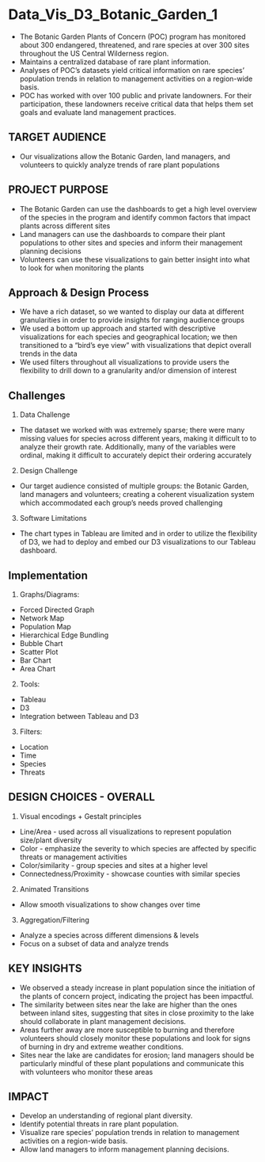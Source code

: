 # Data_Vis_D3_Botanic_Garden_1
* The Botanic Garden Plants of Concern (POC) program has monitored about 300 endangered, threatened, and rare species at over 300 sites throughout the US Central Wilderness region.
* Maintains a centralized database of rare plant information.
* Analyses of POC’s datasets yield critical information on rare species’ population trends in relation to management activities on a region-wide basis.
* POC has worked with over 100 public and private landowners. For their participation, these landowners receive critical data that helps them set goals and evaluate land management practices.

TARGET AUDIENCE
--------------
* Our visualizations allow the Botanic Garden, land managers, and volunteers to quickly analyze trends of rare plant populations 

PROJECT PURPOSE
--------------
* The Botanic Garden can use the dashboards to get a high level overview of the species in the program and identify common factors that impact plants across different sites
* Land managers can use the dashboards to compare their plant populations to other sites and species and inform their management planning decisions
* Volunteers can use these visualizations to gain better insight into what to look for when monitoring the plants

Approach & Design Process
--------------
* We have a rich dataset, so we wanted to display our data at different granularities in order to provide insights for ranging audience groups
* We used a bottom up approach and started with descriptive visualizations for each species and geographical location; we then transitioned to a “bird’s eye view” with visualizations that depict overall trends in the data
* We used filters throughout all visualizations to provide users the flexibility to drill down to a granularity and/or dimension of interest

Challenges
--------------
1. Data Challenge
* The dataset we worked with was extremely sparse; there were many missing values for species across different years, making it difficult to to analyze their growth rate. Additionally, many of the variables were ordinal, making it difficult to accurately depict their ordering accurately

2. Design Challenge
* Our target audience consisted of multiple groups: the Botanic Garden, land managers and volunteers; creating a coherent visualization system which accommodated each group’s needs proved challenging

3. Software Limitations
* The chart types in Tableau are limited and in order to utilize the flexibility of D3, we had to deploy and embed our D3 visualizations to our Tableau dashboard.

Implementation
--------------
1. Graphs/Diagrams:
* Forced Directed Graph
* Network Map
* Population Map
* Hierarchical Edge Bundling
* Bubble Chart
* Scatter Plot
* Bar Chart
* Area Chart

2. Tools: 
* Tableau 
* D3
* Integration between Tableau and D3

3. Filters:
* Location
* Time
* Species
* Threats

DESIGN CHOICES - OVERALL
--------------------------
1. Visual encodings + Gestalt principles
* Line/Area - used across all visualizations to represent population size/plant diversity
* Color - emphasize the severity to which species are affected by specific threats or management activities
* Color/similarity - group species and sites at a higher level
* Connectedness/Proximity - showcase counties with similar species

2. Animated Transitions
* Allow smooth visualizations to show changes over time

3. Aggregation/Filtering
* Analyze a species across different dimensions & levels
* Focus on a subset of data and analyze trends

KEY INSIGHTS
---------------
* We observed a steady increase in plant population since the initiation of the plants of concern project, indicating the project has been impactful.
* The similarity between sites near the lake are higher than the ones between inland sites, suggesting that sites in close proximity to the lake should collaborate in plant management decisions.
* Areas further away are more susceptible to burning and therefore volunteers should closely monitor these populations and look for signs of burning in dry and extreme weather conditions.
* Sites near the lake are candidates for erosion; land managers should be particularly mindful of these plant populations and communicate this with volunteers who monitor these areas 

IMPACT
---------
* Develop an understanding of regional plant diversity.
* Identify potential threats in rare plant population.
* Visualize rare species’ population trends in relation to management activities on a region-wide basis.
* Allow land managers to inform management planning decisions.





